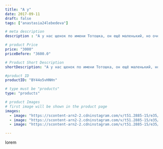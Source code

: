 ```yaml
---
title: "А у"
date: 2017-09-11
draft: false
tags: ["anastasia24lebedeva"]

# meta description
description : "А у нас щенок по имени Тотошка, он ещё маленький, но очень хороший🐕🐕"

# product Price
price: "3000"
priceBefore: "3600.0"

# Product Short Description
shortDescription: "А у нас щенок по имени Тотошка, он ещё маленький, но очень хороший🐕🐕"

#product ID
productID: "BY44o5vHNHn"

# type must be "products"
type: "products"

# product Images
# first image will be shown in the product page
images:
  - image: "https://scontent-arn2-2.cdninstagram.com/v/t51.2885-15/e35/21480286_1834359869938541_5564366436773658624_n.jpg?tp=1&_nc_ht=scontent-arn2-2.cdninstagram.com&_nc_cat=105&_nc_ohc=4Bw5PURZ5UwAX8AGc9m&ccb=7-4&oh=209d0fbc6a59fed310ff6a5e8ca5e0cc&oe=60838810&ig_cache_key=MTYwMTI3ODE2MjM4NjI2OTkxNA%3D%3D.2-ccb7-4"
  - image: "https://scontent-arn2-2.cdninstagram.com/v/t51.2885-15/e35/21479688_1718334945138704_8352231121651499008_n.jpg?tp=1&_nc_ht=scontent-arn2-2.cdninstagram.com&_nc_cat=108&_nc_ohc=qFcMRQRXI6IAX8g0ivd&ccb=7-4&oh=9cc3bcee43bb40009325086d1a55889a&oe=6081DC83&ig_cache_key=MTYwMTI3ODIxMzc0MTI3MzU2MQ%3D%3D.2-ccb7-4"
  - image: "https://scontent-arn2-2.cdninstagram.com/v/t51.2885-15/e35/21435836_117248982313604_4981519476122976256_n.jpg?tp=1&_nc_ht=scontent-arn2-2.cdninstagram.com&_nc_cat=108&_nc_ohc=D9HjNvcROSsAX_Oj6fO&ccb=7-4&oh=616ce05d96ace858e0ccf459273cdeb1&oe=60849DFA&ig_cache_key=MTYwMTI3ODI1NjQ0NzY3ODI1Ng%3D%3D.2-ccb7-4"

---
```

lorem
